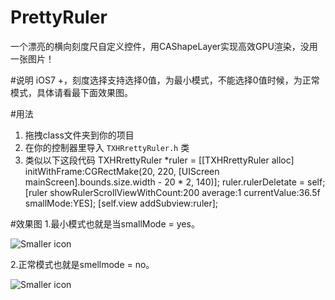 # PrettyRuler
一个漂亮的横向刻度尺自定义控件，用CAShapeLayer实现高效GPU渲染，没用一张图片！

#说明
iOS7 +，刻度选择支持选择0值，为最小模式，不能选择0值时候，为正常模式，具体请看最下面效果图。

#用法
1. 拖拽class文件夹到你的项目
2. 在你的控制器里导入 `TXHRrettyRuler.h` 类
3. 类似以下这段代码
	TXHRrettyRuler *ruler = [[TXHRrettyRuler alloc] initWithFrame:CGRectMake(20, 220, [UIScreen mainScreen].bounds.size.width - 20 * 2, 140)];
	ruler.rulerDeletate = self;
	[ruler showRulerScrollViewWithCount:200 average:1 currentValue:36.5f smallMode:YES];
	[self.view addSubview:ruler];
	
#效果图
1.最小模式也就是当smallMode = yes。

![Smaller icon](http://img.hoop8.com/attachments/1512/5273071188604.gif "最小模式")

2.正常模式也就是smellmode = no。

![Smaller icon](http://img.hoop8.com/attachments/1512/7703071188604.gif "正常模式")
